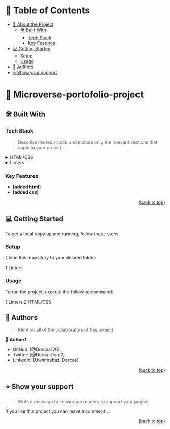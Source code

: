 
<!-- TABLE OF CONTENTS -->

# 📗 Table of Contents

- [📖 About the Project](#about-project)
  - [🛠 Built With](#built-with)
    - [Tech Stack](#tech-stack)
    - [Key Features](#key-features)
- [💻 Getting Started](#getting-started)
  - [Setup](#setup)
  - [Usage](#usage)
- [👥 Authors](#authors)
- [⭐️ Show your support](#support)

<!-- PROJECT DESCRIPTION -->

# 📖 Microverse-portofolio-project


## 🛠 Built With <a name="built-with"></a>

### Tech Stack <a name="tech-stack"></a>

> Describe the tech stack and include only the relevant sections that apply to your project.

<details>
  <summary>HTML/CSS</summary>
  <ul>
    <li>HTML/CSS</li>
  </ul>
</details>

<details>
  <summary>Linters</summary>
  <ul>
    <li>Linters</li>
  </ul>
</details>

<!-- Features -->

### Key Features <a name="key-features"></a>

- **[added html]**
- **[added css]**

<p align="right">(<a href="#readme-top">back to top</a>)</p>

<!-- GETTING STARTED -->

## 💻 Getting Started <a name="getting-started"></a>

To get a local copy up and running, follow these steps.

### Setup

Clone this repository to your desired folder:

1.Linters

### Usage

To run the project, execute the following command:

1.Linters
2.HTML/CSS

<!-- AUTHORS -->

## 👥 Authors <a name="authors"></a>

> Mention all of the collaborators of this project.

👤 **Author1**

- GitHub: [@Dorcas126]
- Twitter: [@DorcasDorc2]
- LinkedIn: [Uwimbabazi Dorcas]

<p align="right">(<a href="#readme-top">back to top</a>)</p>

<!-- SUPPORT -->

## ⭐️ Show your support <a name="support"></a>

> Write a message to encourage readers to support your project

If you like this project you can leave a comment ..

<p align="right">(<a href="#readme-top">back to top</a>)</p>



